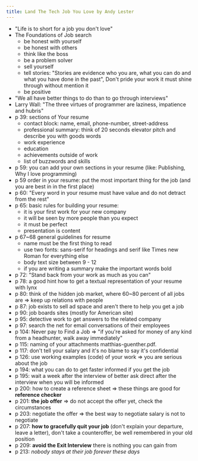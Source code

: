 ```yaml
---
title: Land The Tech Job You Love by Andy Lester
---
```


- "Life is to short for a job you don't love"
- The Foundations of Job search
  - be honest with yourself
  - be honest with others
  - think like the boss
  - be a problem solver
  - sell yourself
  - tell stories: "Stories are evidence who you are, what you can do and what you have done in the past", Don't pride
    your work it must shine through without mention it
  - be positive
- "We all have better things to do than to go through interviews"
- Larry Wall: "The three virtues of programmer are laziness, impatience and hubris"
- p 39: sections of Your resume
  - contact block: name, email, phone-number, street-address
  - professional summary: think of 20 seconds elevator pitch and describe you with goods words
  - work experience
  - education
  - achievements outside of work
  - list of buzzwords and skills
- p 59: you can add your own sections in your resume (like: Publishing, Why I love programming)
- p 59 order in your resume: put the most important thing for the job (and you are best in in the first place)
- p 60: "Every word in your resume must have value and do not detract from the rest"
- p 65: basic rules for building your resume:
  - it is your first work for your new company
  - it will be seen by more people than you expect
  - it must be perfect
  - presentation is content
- p 67~68 general guidelines for resume
  - name must be the first thing to read
  - use two fonts: sans-serif for headings and serif like Times new Roman for everything else
  - body text size between 9 - 12
  - if you are writing a summary make the important words bold
- p 72: "Stand back from your work as much as you can"
- p 78: a good hint how to get a textual representation of your resume with lynx
- p 80: think of the hidden job market, where 60~80 percent of all jobs are => keep up relations with people
- p 87: job exists to sell ad space and aren't there to help you get a job
- p 90: job boards sites (mostly for American site)
- p 95: detective work to get answers to the related company
- p 97: search the net for email conversations of their employees
- p 104: Never pay to Find a Job => "if you're asked for money of any kind from a headhunter, walk away immediately"
- p 115: naming of your attachments matthias-guenther.pdf.
- p 117: don't tell your salary and it's no blame to say it's confidential
- p 126: use working examples (code) of your work => you are serious about the job
- p 194: what you can do to get faster informed if you get the job
- p 195: wait a week after the interview of better ask direct after the interview when you will be informed
- p 200: how to create a reference sheet => these things are good for **reference checker**
- p 201: **the job offer** => do not accept the offer yet, check the circumstances
- p 203: negotiate the offer => the best way to negotiate salary is not to negotiate
- p 207: **how to gracefully quit your job** (don't explain your departure, leave a letter), don't take a
  counteroffer, be well remembered in your old position
- p 209: **avoid the Exit Interview** there is nothing you can gain from
- p 213: *nobody stays at their job forever these days*

